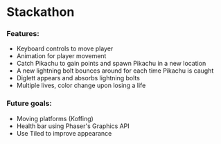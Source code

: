 # Stackathon  

### Features:  

- Keyboard controls to move player  
- Animation for player movement  
- Catch Pikachu to gain points and spawn Pikachu in a new location  
- A new lightning bolt bounces around for each time Pikachu is caught  
- Diglett appears and absorbs lightning bolts  
- Multiple lives, color change upon losing a life  

### Future goals:  
- Moving platforms (Koffing)  
- Health bar using Phaser's Graphics API   
- Use Tiled to improve appearance